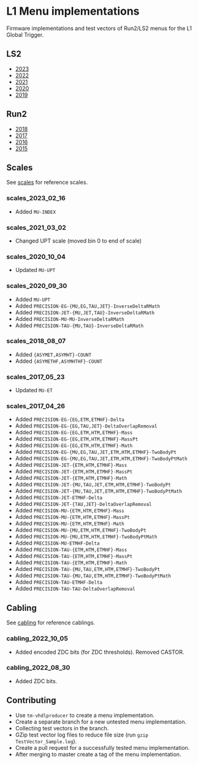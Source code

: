 L1 Menu implementations
=======================

Firmware implementations and test vectors of Run2/LS2 menus for the L1 Global Trigger.

## LS2

* [2023](2023)
* [2022](2022)
* [2021](2021)
* [2020](2020)
* [2019](2019)

## Run2

* [2018](2018)
* [2017](2017)
* [2016](2016)
* [2015](2015)

## Scales

See [scales](scales) for reference scales.

### scales_2023_02_16

- Added `MU-INDEX`

### scales_2021_03_02

- Changed UPT scale (moved bin 0 to end of scale)

### scales_2020_10_04

- Updated `MU-UPT`

### scales_2020_09_30

- Added `MU-UPT`
- Added `PRECISION-EG-{MU,EG,TAU,JET}-InverseDeltaRMath`
- Added `PRECISION-JET-{MU,JET,TAU}-InverseDeltaRMath`
- Added `PRECISION-MU-MU-InverseDeltaRMath`
- Added `PRECISION-TAU-{MU,TAU}-InverseDeltaRMath`

### scales_2018_08_07

- Added `{ASYMET,ASYMHT}-COUNT`
- Added `{ASYMETHF,ASYMHTHF}-COUNT`

### scales_2017_05_23

- Updated `MU-ET`

### scales_2017_04_26

- Added `PRECISION-EG-{EG,ETM,ETMHF}-Delta`
- Added `PRECISION-EG-{EG,TAU,JET}-DeltaOverlapRemoval`
- Added `PRECISION-EG-{EG,ETM,HTM,ETMHF}-Mass`
- Added `PRECISION-EG-{EG,ETM,HTM,ETMHF}-MassPt`
- Added `PRECISION-EG-{EG,ETM,HTM,ETMHF}-Math`
- Added `PRECISION-EG-{MU,EG,TAU,JET,ETM,HTM,ETMHF}-TwoBodyPt`
- Added `PRECISION-EG-{MU,EG,TAU,JET,ETM,HTM,ETMHF}-TwoBodyPtMath`
- Added `PRECISION-JET-{ETM,HTM,ETMHF}-Mass`
- Added `PRECISION-JET-{ETM,HTM,ETMHF}-MassPt`
- Added `PRECISION-JET-{ETM,HTM,ETMHF}-Math`
- Added `PRECISION-JET-{MU,TAU,JET,ETM,HTM,ETMHF}-TwoBodyPt`
- Added `PRECISION-JET-{MU,TAU,JET,ETM,HTM,ETMHF}-TwoBodyPtMath`
- Added `PRECISION-JET-ETMHF-Delta`
- Added `PRECISION-JET-{TAU,JET}-DeltaOverlapRemoval`
- Added `PRECISION-MU-{ETM,HTM,ETMHF}-Mass`
- Added `PRECISION-MU-{ETM,HTM,ETMHF}-MassPt`
- Added `PRECISION-MU-{ETM,HTM,ETMHF}-Math`
- Added `PRECISION-MU-{MU,ETM,HTM,ETMHF}-TwoBodyPt`
- Added `PRECISION-MU-{MU,ETM,HTM,ETMHF}-TwoBodyPtMath`
- Added `PRECISION-MU-ETMHF-Delta`
- Added `PRECISION-TAU-{ETM,HTM,ETMHF}-Mass`
- Added `PRECISION-TAU-{ETM,HTM,ETMHF}-MassPt`
- Added `PRECISION-TAU-{ETM,HTM,ETMHF}-Math`
- Added `PRECISION-TAU-{MU,TAU,ETM,HTM,ETMHF}-TwoBodyPt`
- Added `PRECISION-TAU-{MU,TAU,ETM,HTM,ETMHF}-TwoBodyPtMath`
- Added `PRECISION-TAU-ETMHF-Delta`
- Added `PRECISION-TAU-TAU-DeltaOverlapRemoval`

## Cabling

See [cabling](cabling) for reference cablings.

### cabling_2022_10_05

- Added encoded ZDC bits (for ZDC thresholds). Removed CASTOR.

### cabling_2022_08_30

- Added ZDC bits.

## Contributing

* Use `tm-vhdlproducer` to create a menu implementation.
* Create a separate branch for a new untested menu implementation.
* Collecting test vectors in the branch.
* GZip test vector log files to reduce file size (run `gzip TestVector_Sample.log`).
* Create a pull request for a successfully tested menu implementation.
* After merging to master create a tag of the menu implementation.
